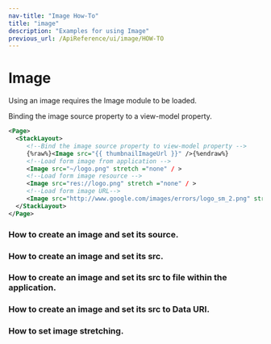 ```yaml
---
nav-title: "Image How-To"
title: "image"
description: "Examples for using Image"
previous_url: /ApiReference/ui/image/HOW-TO
---
```

# Image
Using an image requires the Image module to be loaded.
<snippet id='img-require'/>

Binding the image source property to a view-model property.
``` XML
<Page>
  <StackLayout>
     <!--Bind the image source property to view-model property -->
     {%raw%}<Image src="{{ thumbnailImageUrl }}" />{%endraw%}
     <!--Load form image from application -->
     <Image src="~/logo.png" stretch ="none" / > 
     <!--Load form image resource -->
     <Image src="res://logo.png" stretch ="none" / > 
     <!--Load form image URL-->
     <Image src="http://www.google.com/images/errors/logo_sm_2.png" stretch ="none" /> 
  </StackLayout>
</Page>
```
### How to create an image and set its source.
<snippet id='img-create'/>

### How to create an image and set its src.
<snippet id='img-create-src'/>

### How to create an image and set its src to file within the application.
<snippet id='img-create-local'/>

### How to create an image and set its src to Data URI.
<snippet id='img-create-datauri'/>

### How to set image stretching.
<snippet id='img-set-stretch'/>
